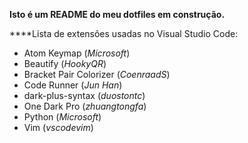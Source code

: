 **Isto é um README do meu dotfiles em construção.**

****Lista de extensões usadas no Visual Studio Code:

- Atom Keymap (*Microsoft*)
- Beautify (*HookyQR*)
- Bracket Pair Colorizer (*CoenraadS*)
- Code Runner (*Jun Han*)
- dark-plus-syntax (*duostontc*)
- One Dark Pro (*zhuangtongfa*)
- Python (*Microsoft*)
- Vim (*vscodevim*)